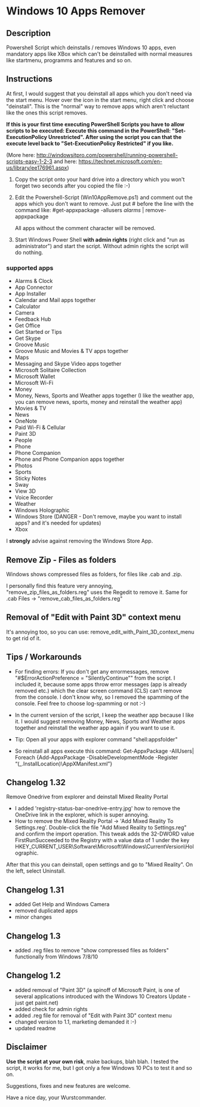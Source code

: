 # Windows 10 Apps Remover

## Description

Powershell Script which deinstalls / removes Windows 10 apps, 
even mandatory apps like XBox which can't be deinstalled with normal measures like startmenu, programms and features and so on.

## Instructions

At first, I would suggest that you deinstall all apps which you don't need via the start menu. 
Hover over the icon in the start menu, right click and choose "deinstall". This is the "normal" way to remove apps which aren't reluctant like the ones this script removes.

**If this is your first time executing PowerShell Scripts you have to allow scripts to be executed:
Execute this command in the PowerShell: "Set-ExecutionPolicy Unrestricted".
After using the script you can that the execute level back to "Set-ExecutionPolicy Restricted" if you like.**

(More here: http://windowsitpro.com/powershell/running-powershell-scripts-easy-1-2-3 and here: https://technet.microsoft.com/en-us/library/ee176961.aspx)

1. Copy the script onto your hard drive into a directory which you won't forget two seconds after you copied the file :-)

2. Edit the Powershell-Script (Win10AppRemove.ps1) and comment out the apps which you don't want to remove.
   Just put # before the line with the command like:
   #get-appxpackage -allusers *alarms* | remove-appxpackage
   
   All apps without the comment character will be removed.
   
3. Start Windows Power Shell **with admin rights** (right click and "run as administrator") and start the script. Without admin rights the script will do nothing.

### supported apps

- Alarms & Clock
- App Connector
- App Installer
- Calendar and Mail apps together
- Calculator
- Camera
- Feedback Hub
- Get Office
- Get Started or Tips
- Get Skype
- Groove Music
- Groove Music and Movies & TV apps together
- Maps
- Messaging and Skype Video apps together
- Microsoft Solitaire Collection
- Microsoft Wallet
- Microsoft Wi-Fi
- Money
- Money, News, Sports and Weather apps together (I like the weather app, you can remove news, sports, money and reinstall the weather app)
- Movies & TV
- News
- OneNote
- Paid Wi-Fi & Cellular
- Paint 3D
- People
- Phone
- Phone Companion
- Phone and Phone Companion apps together
- Photos
- Sports
- Sticky Notes
- Sway
- View 3D
- Voice Recorder
- Weather
- Windows Holographic
- Windows Store (DANGER - Don't remove, maybe you want to install apps? and it's needed for updates)
- Xbox

I **strongly** advise against removing the Windows Store App.

## Remove Zip - Files as folders
Windows shows compressed files as folders, for files like .cab and .zip.

I personally find this feature very annoying, "remove_zip_files_as_folders.reg" uses the Regedit to remove it.
Same for .cab Files -> "remove_cab_files_as_folders.reg"

## Removal of "Edit with Paint 3D" context menu
It's annoying too, so you can use: remove_edit_with_Paint_3D_context_menu to get rid of it.

## Tips / Workarounds

- For finding errors:
  If you don't get any errormessages, remove "#$ErrorActionPreference = "SilentlyContinue"" from the script. 
  I included it, because some apps throw error messages (app is already removed etc.) 
  which the clear screen command (CLS) can't remove from the console. I don't know why, so I removed the spamming of the console. 
  Feel free to choose log-spamming or not :-)
  
- In the current version of the script, I keep the weather app because I like it. I would suggest removing
  Money, News, Sports and Weather apps together and reinstall the weather app again if you want to use it.
- Tip: Open all your apps with explorer command "shell:appsfolder"
- So reinstall all apps execute this command: Get-AppxPackage -AllUsers| Foreach {Add-AppxPackage -DisableDevelopmentMode -Register “$($_.InstallLocation)\AppXManifest.xml”}

## Changelog 1.32
Remove Onedrive from explorer and deinstall Mixed Reality Portal

- I added 'registry-status-bar-onedrive-entry.jpg' how to remove the OneDrive link in the explorer, which is super annoying.
- How to remove the Mixed Reality Portal -> 'Add Mixed Reality To Settings.reg'. 
Double-click the file "Add Mixed Reality to Settings.reg" and confirm the import operation.
This tweak adds the 32-DWORD value FirstRunSucceeded to the Registry with a value data of 1 under the key HKEY_CURRENT_USER\Software\Microsoft\Windows\CurrentVersion\Holographic.

After that this you can deinstall, open settings and go to "Mixed Reality".
On the left, select Uninstall.

## Changelog 1.31
- added Get Help and Windows Camera
- removed duplicated apps
- minor changes

## Changelog 1.3
- added .reg files to remove "show compressed files as folders" functionally from Windows 7/8/10

## Changelog 1.2

- added removal of "Paint 3D" 
  (a spinoff of Microsoft Paint, is one of several applications introduced with the Windows 10 Creators Update - just get paint.net)
- added check for admin rights
- added .reg file for removal of "Edit with Paint 3D" context menu
- changed version to 1.1, marketing demanded it :-)
- updated readme

## Disclaimer

**Use the script at your own risk**, make backups, blah blah. 
I tested the script, it works for me, but I got only a few Windows 10 PCs to test it and so on.

Suggestions, fixes and new features are welcome.

Have a nice day, your Wurstcommander.

